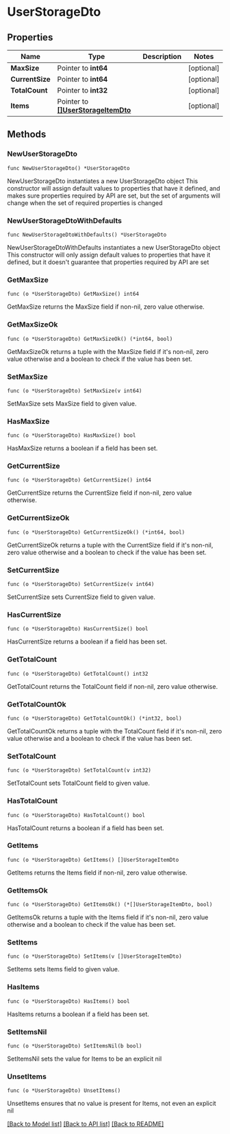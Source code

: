 # UserStorageDto

## Properties

Name | Type | Description | Notes
------------ | ------------- | ------------- | -------------
**MaxSize** | Pointer to **int64** |  | [optional] 
**CurrentSize** | Pointer to **int64** |  | [optional] 
**TotalCount** | Pointer to **int32** |  | [optional] 
**Items** | Pointer to [**[]UserStorageItemDto**](UserStorageItemDto.md) |  | [optional] 

## Methods

### NewUserStorageDto

`func NewUserStorageDto() *UserStorageDto`

NewUserStorageDto instantiates a new UserStorageDto object
This constructor will assign default values to properties that have it defined,
and makes sure properties required by API are set, but the set of arguments
will change when the set of required properties is changed

### NewUserStorageDtoWithDefaults

`func NewUserStorageDtoWithDefaults() *UserStorageDto`

NewUserStorageDtoWithDefaults instantiates a new UserStorageDto object
This constructor will only assign default values to properties that have it defined,
but it doesn't guarantee that properties required by API are set

### GetMaxSize

`func (o *UserStorageDto) GetMaxSize() int64`

GetMaxSize returns the MaxSize field if non-nil, zero value otherwise.

### GetMaxSizeOk

`func (o *UserStorageDto) GetMaxSizeOk() (*int64, bool)`

GetMaxSizeOk returns a tuple with the MaxSize field if it's non-nil, zero value otherwise
and a boolean to check if the value has been set.

### SetMaxSize

`func (o *UserStorageDto) SetMaxSize(v int64)`

SetMaxSize sets MaxSize field to given value.

### HasMaxSize

`func (o *UserStorageDto) HasMaxSize() bool`

HasMaxSize returns a boolean if a field has been set.

### GetCurrentSize

`func (o *UserStorageDto) GetCurrentSize() int64`

GetCurrentSize returns the CurrentSize field if non-nil, zero value otherwise.

### GetCurrentSizeOk

`func (o *UserStorageDto) GetCurrentSizeOk() (*int64, bool)`

GetCurrentSizeOk returns a tuple with the CurrentSize field if it's non-nil, zero value otherwise
and a boolean to check if the value has been set.

### SetCurrentSize

`func (o *UserStorageDto) SetCurrentSize(v int64)`

SetCurrentSize sets CurrentSize field to given value.

### HasCurrentSize

`func (o *UserStorageDto) HasCurrentSize() bool`

HasCurrentSize returns a boolean if a field has been set.

### GetTotalCount

`func (o *UserStorageDto) GetTotalCount() int32`

GetTotalCount returns the TotalCount field if non-nil, zero value otherwise.

### GetTotalCountOk

`func (o *UserStorageDto) GetTotalCountOk() (*int32, bool)`

GetTotalCountOk returns a tuple with the TotalCount field if it's non-nil, zero value otherwise
and a boolean to check if the value has been set.

### SetTotalCount

`func (o *UserStorageDto) SetTotalCount(v int32)`

SetTotalCount sets TotalCount field to given value.

### HasTotalCount

`func (o *UserStorageDto) HasTotalCount() bool`

HasTotalCount returns a boolean if a field has been set.

### GetItems

`func (o *UserStorageDto) GetItems() []UserStorageItemDto`

GetItems returns the Items field if non-nil, zero value otherwise.

### GetItemsOk

`func (o *UserStorageDto) GetItemsOk() (*[]UserStorageItemDto, bool)`

GetItemsOk returns a tuple with the Items field if it's non-nil, zero value otherwise
and a boolean to check if the value has been set.

### SetItems

`func (o *UserStorageDto) SetItems(v []UserStorageItemDto)`

SetItems sets Items field to given value.

### HasItems

`func (o *UserStorageDto) HasItems() bool`

HasItems returns a boolean if a field has been set.

### SetItemsNil

`func (o *UserStorageDto) SetItemsNil(b bool)`

 SetItemsNil sets the value for Items to be an explicit nil

### UnsetItems
`func (o *UserStorageDto) UnsetItems()`

UnsetItems ensures that no value is present for Items, not even an explicit nil

[[Back to Model list]](../README.md#documentation-for-models) [[Back to API list]](../README.md#documentation-for-api-endpoints) [[Back to README]](../README.md)


